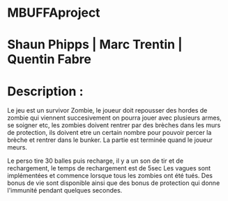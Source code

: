 # MBUFFAproject
# Shaun Phipps | Marc Trentin | Quentin Fabre
# Description :
Le jeu est un survivor Zombie, le joueur doit repousser des hordes de zombie qui viennent succesivement
on pourra jouer avec plusieurs armes, se soigner etc, les zombies doivent rentrer par des brèches
dans les murs de protection, ils doivent etre un certain nombre pour pouvoir percer la brèche et rentrer dans le bunker.
La partie est terminée quand le joueur meurs.



Le perso tire 30 balles puis recharge, il y a un son de tir et de rechargement, le temps de rechargement est de 5sec
Les vagues sont implémentées et commence lorsque tous les zombies ont été tués.
Des bonus de vie sont disponible ainsi que des bonus de protection qui donne l'immunité pendant quelques secondes.


